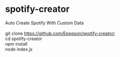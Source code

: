 # spotify-creator
Auto Create Spotify With Custom Data\
\
git clone https://github.com/Eppeson/spotify-creator/ \
cd spotify-creator\
npm install\
node index.js
